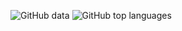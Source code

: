 ![GitHub data](https://github-readme-stats.vercel.app/api?username=robertobochet&count_private=true&include_all_commits=true&show_icons=true&theme=discord_old_blurple)
![GitHub top languages](https://github-readme-stats.vercel.app/api/top-langs/?username=robertobochet&langs_count=8&layout=compact&hide=jupyter%20notebook&theme=discord_old_blurple)
